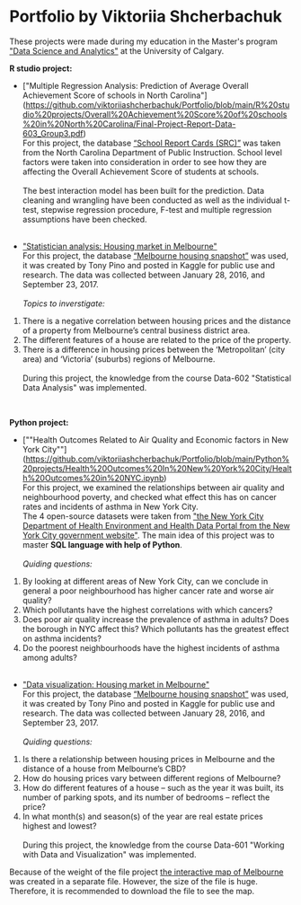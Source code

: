 # Portfolio by Viktoriia Shcherbachuk
These projects were made during my education in the Master's program ["Data Science and Analytics"](https://science.ucalgary.ca/data-science) at the University of Calgary. <br>

**R studio project:**
- ["Multiple Regression Analysis: Prediction of Average Overall Achievement Score of schools in North Carolina"] (https://github.com/viktoriiashcherbachuk/Portfolio/blob/main/R%20studio%20projects/Overall%20Achievement%20Score%20of%20schools%20in%20North%20Carolina/Final-Project-Report-Data-603_Group3.pdf) <br>
For this project, the database [“School Report Cards (SRC)”](https://www.dpi.nc.gov/data-reports/school-report-cards/school-report-card-resources-researchers) was taken from the North Carolina Department of Public Instruction.
School level factors were taken into consideration in order to see how they are affecting the Overall Achievement Score of students at schools. <br> <br>
The best interaction model has been built for the prediction. Data cleaning and wrangling have been conducted as well as the individual t-test, stepwise regression procedure, F-test and multiple regression assumptions have been checked. <br> <br>

- ["Statistician analysis: Housing market in Melbourne"](https://github.com/viktoriiashcherbachuk/Portfolio/blob/main/R%20studio%20projects/Housing%20market%20in%20Melbourne%20project/Housing%20market%20in%20Melbourne.pdf) <br>
For this project, the database [“Melbourne housing snapshot”](https://www.kaggle.com/datasets/dansbecker/melbourne-housing-snapshot?resource=download) was used, it was created by Tony Pino and posted in Kaggle for public use and research. The data was collected between January 28, 2016, and September 23, 2017. <br> <br>
*Topics to inverstigate:*
1. There is a negative correlation between housing prices and the distance of a property from Melbourne’s central business district area.
2. The different features of a house are related to the price of the property.
3. There is a difference in housing prices between the ‘Metropolitan’ (city area) and ‘Victoria’ (suburbs) regions of Melbourne. <br> <br>
During this project, the knowledge from the course Data-602 "Statistical Data Analysis" was implemented.
<br>

**Python project:**
- [""Health Outcomes Related to Air Quality and Economic factors in New York City""] (https://github.com/viktoriiashcherbachuk/Portfolio/blob/main/Python%20projects/Health%20Outcomes%20In%20New%20York%20City/Health%20Outcomes%20in%20NYC.ipynb) <br>
For this project, we examined the relationships between air quality and neighbourhood poverty, and checked what effect this has on cancer rates and incidents of asthma in New York City.  <br>
The 4 open-source datasets were taken from ["the New York City Department of Health Environment and Health Data Portal from the New York City government website"](https://a816-dohbesp.nyc.gov/IndicatorPublic/beta/). The main idea of this project was to master **SQL language with help of Python**. <br> <br>
*Quiding questions:*
1. By looking at different areas of New York City, can we conclude in general a poor neighbourhood has higher cancer rate and worse air quality?
2. Which pollutants have the highest correlations with which cancers?
3. Does poor air quality increase the prevalence of asthma in adults? Does the borough in NYC affect this? Which pollutants has the greatest effect on asthma incidents?
4. Do the poorest neighbourhoods have the highest incidents of asthma among adults?<br> <br>

- ["Data visualization: Housing market in Melbourne"](https://github.com/viktoriiashcherbachuk/Portfolio/blob/main/Python%20projects/Housing%20market%20in%20Melbourne/Housing%20market%20in%20Melbourne_without%20map.ipynb) <br>
For this project, the database [“Melbourne housing snapshot”](https://www.kaggle.com/datasets/dansbecker/melbourne-housing-snapshot?resource=download) was used, it was created by Tony Pino and posted in Kaggle for public use and research. The data was collected between January 28, 2016, and September 23, 2017. <br> <br>
*Quiding questions:*
1. Is there a relationship between housing prices in Melbourne and the distance of a house from Melbourne’s CBD?
2. How do housing prices vary between different regions of Melbourne?
3. How do different features of a house – such as the year it was built, its number of parking spots, and its number of bedrooms – reflect the price?
4. In what month(s) and season(s) of the year are real estate prices highest and lowest? <br> <br>
During this project, the knowledge from the course Data-601 "Working with Data and Visualization" was implemented.

Because of the weight of the file project [the interactive map of Melbourne](https://github.com/viktoriiashcherbachuk/Portfolio/blob/main/Python%20projects/Housing%20market%20in%20Melbourne/Interactive%20map%20of%20Melbourne.ipynb) was created in a separate file. However, the size of the file is huge. Therefore, it is recommended to download the file to see the map.



